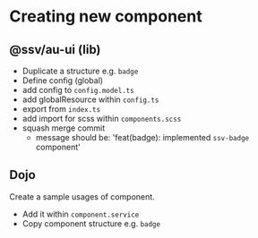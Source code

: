 # Creating new component

## @ssv/au-ui (lib)
 - Duplicate a structure e.g. `badge`
 - Define config (global)
 - add config to `config.model.ts`
 - add globalResource within `config.ts`
 - export from `index.ts`
 - add import for scss within `components.scss`
 - squash merge commit
    - message should be: 'feat(badge): implemented `ssv-badge` component'


## Dojo
Create a sample usages of component.
 - Add it within `component.service`
 - Copy component structure e.g. `badge`

